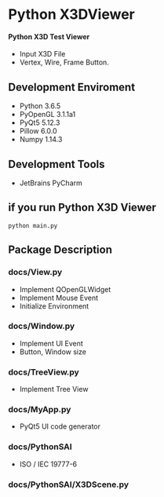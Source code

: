 # Python X3DViewer

#### Python X3D Test Viewer
 * Input X3D File
 * Vertex, Wire, Frame Button.

## Development Enviroment

- Python 3.6.5
- PyOpenGL 3.1.1a1
- PyQt5 5.12.3
- Pillow 6.0.0
- Numpy 1.14.3


## Development Tools
- JetBrains PyCharm


## if you run Python X3D Viewer

```
python main.py
```

## Package Description

### docs/View.py
- Implement QOpenGLWidget
- Implement Mouse Event
- Initialize Environment

### docs/Window.py
- Implement UI Event
- Button, Window size

### docs/TreeView.py
- Implement Tree View

### docs/MyApp.py
- PyQt5 UI code generator

### docs/PythonSAI
- ISO / IEC 19777-6 

### docs/PythonSAI/X3DScene.py
